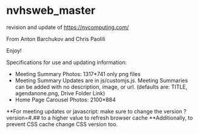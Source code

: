 # nvhsweb_master

revision and update of https://nvcomputing.com/

From Anton Barchukov and Chris Paolili


Enjoy!


Specifications for use and updating information:

- Meeting Summary Photos: 1317*741 only png files
- Meeting Summary Updates are in js/customjs.js. Meeting Summaries can be added with no description, image, or url. (defaults are: TITLE, agendanone.png, Drive Folder Link)
- Home Page Carousel Photos: 2100*884

**For meeting updates or javascript: make sure to change the version ?version=#.## to a higher value to refresh browser cache 
**Additionally, to prevent CSS cache change CSS version too.
